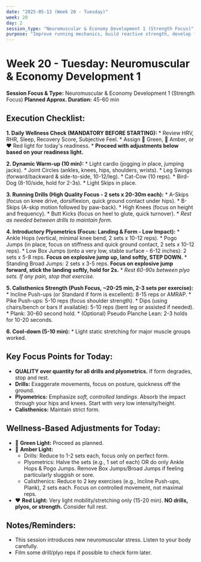 ```yaml
---
date: "2025-05-13 (Week 20 - Tuesday)"
week: 20
day: 2
session_type: "Neuromuscular & Economy Development 1 (Strength Focus)"
purpose: "Improve running mechanics, build reactive strength, develop foundational calisthenic strength."
---
```


# Week 20 - Tuesday: Neuromuscular & Economy Development 1

**Session Focus & Type:** Neuromuscular & Economy Development 1 (Strength Focus)
**Planned Approx. Duration:** 45-60 min

## Execution Checklist:

**1. Daily Wellness Check (MANDATORY BEFORE STARTING):**
    *   Review HRV, RHR, Sleep, Recovery Score, Subjective Feel.
    *   Assign 💚 Green, 💛 Amber, or ❤️ Red light for today's readiness.
    *   **Proceed with adjustments below based on your readiness light.**

**2. Dynamic Warm-up (10 min):**
    *   Light cardio (jogging in place, jumping jacks).
    *   Joint Circles (ankles, knees, hips, shoulders, wrists).
    *   Leg Swings (forward/backward & side-to-side, 10-12/leg).
    *   Cat-Cow (10 reps).
    *   Bird-Dog (8-10/side, hold for 2-3s).
    *   Light Skips in place.

**3. Running Drills (High Quality Focus - 2 sets x 20-30m each):**
    *   A-Skips (focus on knee drive, dorsiflexion, quick ground contact under hips).
    *   B-Skips (A-skip motion followed by paw-back).
    *   High Knees (focus on height and frequency).
    *   Butt Kicks (focus on heel to glute, quick turnover).
    *   *Rest as needed between drills to maintain form.*

**4. Introductory Plyometrics (Focus: Landing & Form - Low Impact):**
    *   Ankle Hops (vertical, minimal knee bend, 2 sets x 10-12 reps).
    *   Pogo Jumps (in place, focus on stiffness and quick ground contact, 2 sets x 10-12 reps).
    *   Low Box Jumps (onto a very low, stable surface - 6-12 inches): 2 sets x 5-8 reps. **Focus on explosive jump up, land softly, STEP DOWN.**
    *   Standing Broad Jumps: 2 sets x 3-5 reps. **Focus on explosive jump forward, stick the landing softly, hold for 2s.**
    *   *Rest 60-90s between plyo sets. If any pain, stop that exercise.*

**5. Calisthenics Strength (Push Focus, ~20-25 min, 2-3 sets per exercise):**
    *   Incline Push-ups (or Standard if form is excellent): 8-15 reps or AMRAP.
    *   Pike Push-ups: 5-10 reps (focus shoulder strength).
    *   Dips (using chairs/bench or bars if available): 5-10 reps (bent leg or assisted if needed).
    *   Plank: 30-60 second hold.
    *   (Optional) Pseudo Planche Lean: 2-3 holds for 10-20 seconds.

**6. Cool-down (5-10 min):**
    *   Light static stretching for major muscle groups worked.

## Key Focus Points for Today:

*   **QUALITY over quantity for all drills and plyometrics.** If form degrades, stop and rest.
*   **Drills:** Exaggerate movements, focus on posture, quickness off the ground.
*   **Plyometrics:** Emphasize *soft, controlled landings*. Absorb the impact through your hips and knees. Start with very low intensity/height.
*   **Calisthenics:** Maintain strict form.

## Wellness-Based Adjustments for Today:

*   💚 **Green Light:** Proceed as planned.
*   💛 **Amber Light:**
    *   Drills: Reduce to 1-2 sets each, focus only on perfect form.
    *   Plyometrics: Halve the sets (e.g., 1 set of each) OR do only Ankle Hops & Pogo Jumps. Remove Box Jumps/Broad Jumps if feeling particularly sluggish or sore.
    *   Calisthenics: Reduce to 2 key exercises (e.g., Incline Push-ups, Plank), 2 sets each. Focus on controlled movement, not maximal reps.
*   ❤️ **Red Light:** Very light mobility/stretching only (15-20 min). **NO drills, plyos, or strength.** Consider full rest.

## Notes/Reminders:
*   This session introduces new neuromuscular stress. Listen to your body carefully.
*   Film some drill/plyo reps if possible to check form later.
